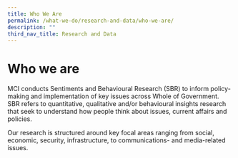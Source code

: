 ```yaml
---
title: Who We Are
permalink: /what-we-do/research-and-data/who-we-are/
description: ""
third_nav_title: Research and Data
---
```

# **Who we are**

MCI conducts Sentiments and Behavioural Research (SBR) to inform policy-making and implementation of key issues across Whole of Government. SBR refers to quantitative, qualitative and/or behavioural insights research that seek to understand how people think about issues, current affairs and policies.

Our research is structured around key focal areas ranging from social, economic, security, infrastructure, to communications- and media-related issues.